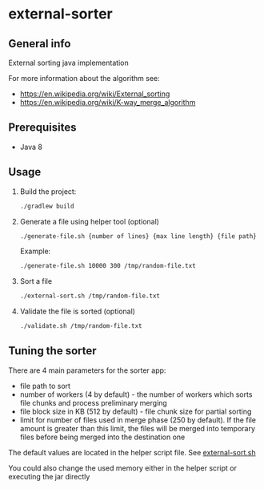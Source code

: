# external-sorter #

## General info ##
External sorting java implementation 

For more information about the algorithm see:
* https://en.wikipedia.org/wiki/External_sorting
* https://en.wikipedia.org/wiki/K-way_merge_algorithm

## Prerequisites ##
* Java 8

## Usage
1. Build the project:
 
    ```bash
    ./gradlew build
    ``` 

2. Generate a file using helper tool (optional)
 
    ```bash
    ./generate-file.sh {number of lines} {max line length} {file path}
    ```
   
    Example:
    ```bash
    ./generate-file.sh 10000 300 /tmp/random-file.txt
    ```
   
3. Sort a file

    ```bash
    ./external-sort.sh /tmp/random-file.txt
   ```
   
4. Validate the file is sorted (optional)

    ```bash
    ./validate.sh /tmp/random-file.txt 
   ```
   
## Tuning the sorter ##
There are 4 main parameters for the sorter app:
* file path to sort
* number of workers (4 by default) - the number of workers which sorts file chunks and process preliminary merging
* file block size in KB (512 by default) - file chunk size for partial sorting 
* limit for number of files used in merge phase (250 by default). If the file amount is greater than this limit, the files will be merged into temporary files before being merged into the destination one

The default values are located in the helper script file. See [external-sort.sh](external-sort.sh)

You could also change the used memory either in the helper script or executing the jar directly